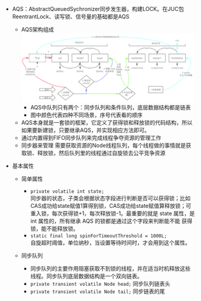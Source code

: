 - AQS：AbstractQueuedSychronizer同步发生器，构建LOCK。在JUC包ReentrantLock、读写锁、信号量的基础都是AQS
  - AQS架构组成
    ![](/assets/iShot2020-09-27下午02.06.12.png)
    - AQS中队列只有两个：同步队列和条件队列，底层数据结构都是链表
    - 图中颜色代表四种不同场景，序号代表看的顺序
  - AQS本身就是一套锁的框架，它定义了获得锁和释放锁的代码结构，所以如果要新建锁，只要继承AQS，并实现相应方法即可。
  - 通过内置得到FIFO同步队列来完成线程争夺资源的管理工作
  - 同步器来管理 需要获取资源的Node线程队列，每个线程做的事情就是获取锁、释放锁，然后队列里的线程通过自旋锁去公平竞争资源

- 基本属性
  - 简单属性
    - `private volatile int state;` <br>
    同步器的状态，子类会根据状态字段进行判断是否可以获得锁；比如CAS成功给state赋值1算得到锁，CAS成功给state赋值算释放锁；可重入锁，每次获得锁+1，每次释放锁-1。最重要的就是 state 属性，是 int 属性的，所有继承 AQS 的锁都是通过这个字段来判断能不能 获得锁，能不能释放锁。
    - `static final long spinForTimeoutThreshold = 1000L;`<br>
    自旋超时阈值，单位纳秒，当设置等待时间时，才会用到这个属性。
    
  - 同步队列
    - 同步队列的主要作用阻塞获取不到锁的线程，并在适当时机释放这些线程。同步队列底层数据结构是一个双向链表。
    - `private transient volatile Node head;` 同步队列链表头
    - `private transient volatile Node tail;` 同步链表的尾
